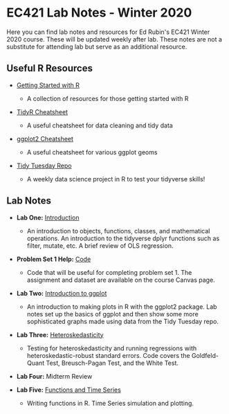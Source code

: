 # EC421 Lab Notes - Winter 2020

Here you can find lab notes and resources for Ed Rubin's EC421 Winter 2020 course. These will be updated weekly after lab. These notes are not a substitute for attending lab but serve as an additional resource. 

## Useful R Resources
* [Getting Started with R](https://support.rstudio.com/hc/en-us/articles/201141096-Getting-Started-with-RP)
  * A collection of resources for those getting started with R
  
* [TidyR Cheatsheet](https://github.com/rstudio/cheatsheets/blob/master/data-import.pdf)
  * A useful cheatsheet for data cleaning and tidy data
  
* [ggplot2 Cheatsheet](https://rstudio.com/wp-content/uploads/2015/03/ggplot2-cheatsheet.pdf)
  * A useful cheatsheet for various ggplot geoms
  
* [Tidy Tuesday Repo](https://github.com/rfordatascience/tidytuesday)
  * A weekly data science project in R to test your tidyverse skills!
  
## Lab Notes
* __Lab One:__ [Introduction](http://rpubs.com/jputz/W20_lab1)
   * An introduction to objects, functions, classes, and mathematical operations. An introduction to the tidyverse dplyr functions such as filter, mutate, etc. A brief review of OLS regression.
* __Problem Set 1 Help:__ [Code](http://rpubs.com/jputz/568130)
   * Code that will be useful for completing problem set 1. The assignment and dataset are available on the course Canvas page.
* __Lab Two:__ [Introduction to ggplot](https://rpubs.com/jputz/569469)
   * An introduction to making plots in R with the ggplot2 package. Lab notes set up the basics of ggplot and then show some more sophisticated graphs made using data from the Tidy Tuesday repo. 
   
* __Lab Three:__ [Heteroskedasticity](https://rpubs.com/jputz/571370)
   * Testing for heteroskedasticity and running regressions with heteroskedastic-robust standard errors. Code covers the Goldfeld-Quant Test, Breusch-Pagan Test, and the White Test.
   
* __Lab Four:__ Midterm Review

* __Lab Five:__ [Functions and Time Series](https://rpubs.com/jputz/575203)
   * Writing functions in R. Time Series simulation and plotting.
  
